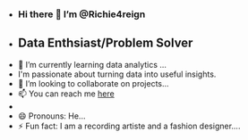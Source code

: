 - ### Hi there 👋 I’m @Richie4reign
- ## Data Enthsiast/Problem Solver
- 🌱 I’m currently learning data analytics ...
- I'm passionate about turning data into useful insights.
- 💞️ I’m looking to collaborate on projects...
- 📫 You can reach me [here](www.linkedin.com/in/richie-ochonogor-a45896229)
- 
- 😄 Pronouns: He...
- ⚡ Fun fact: I am  a recording artiste and a fashion designer....

<!---
Richie4reign/Richie4reign is a ✨ special ✨ repository because its `README.md` (this file) appears on your GitHub profile.
You can click the Preview link to take a look at your changes.
--->
